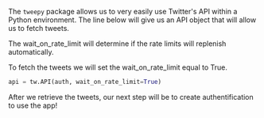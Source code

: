 <!--title={Tweepy API}-->

The `tweepy` package allows us to very easily use Twitter's API within a Python environment. The line below will give us an API object that will allow us to fetch tweets.

The wait_on_rate_limit will determine if the rate limits will replenish automatically.

To fetch the tweets we will set the wait_on_rate_limit equal to True.


```python
api = tw.API(auth, wait_on_rate_limit=True)
```

After we retrieve the tweets, our next step will be to create authentification to use the app!
